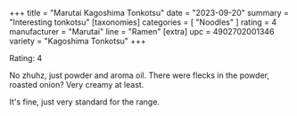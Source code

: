 +++
title = "Marutai Kagoshima Tonkotsu"
date = "2023-09-20"
summary = "Interesting tonkotsu"
[taxonomies]
categories = [ "Noodles" ]
rating = 4
manufacturer = "Marutai"
line = "Ramen"
[extra]
upc = 4902702001346
variety = "Kagoshima Tonkotsu"
+++

Rating: 4

No zhuhz, just powder and aroma oil.
There were flecks in the powder, roasted onion?
Very creamy at least.

It's fine, just very standard for the range.
